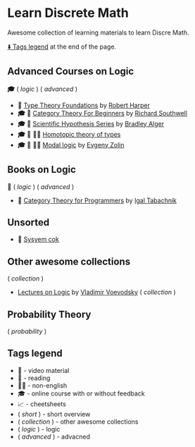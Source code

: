 # Learn Discrete Math

Awesome collection of learning materials to learn Discre Math.

[:arrow_down: Tags legend](#tags-legend) at the end of the page.

<!-- - :movie_camera: []() by []() -->
<!-- - :mortar_board: :movie_camera: []() by []() -->

## Advanced Courses on Logic

__:mortar_board:__ ( _logic_ ) ( _advanced_ )

- __:movie_camera:__ [Type Theory Foundations](https://www.youtube.com/playlist?list=PLGCr8P_YncjXRzdGq2SjKv5F2J8HUFeqN) by [Robert Harper](https://www.youtube.com/user/nrolland/videos)
- __:mortar_board:__ __:movie_camera:__ [Category Theory For Beginners](https://www.youtube.com/playlist?list=PLCTMeyjMKRkoS699U0OJ3ymr3r01sI08l) by [Richard Southwell](https://www.youtube.com/playlist?list=PLCTMeyjMKRkoS699U0OJ3ymr3r01sI08l)
- __:mortar_board:__ __:movie_camera:__ [Scientific Hypothesis Series](https://www.youtube.com/playlist?list=PLO_C4TCHwTpTLsz2BCvgKpr0DoA7aUjD1) by [Bradley Alger](https://www.youtube.com/c/BradleyAlgerScientificHypothesis)
- __:mortar_board:__ __:movie_camera:__ __:pirate_flag:__ [Homotopic theory of types](https://www.youtube.com/channel/UCKjg3udGxUrfI1T1pEiyQYg/videos)
- __:mortar_board:__ __:movie_camera:__ __:pirate_flag:__ [Modal logic](https://www.youtube.com/playlist?list=PL6ZCZFyULOwdbfLz8m420557NSQXl8ETz) by [Evgeny Zolin](https://www.youtube.com/channel/UCJiMXWT9STtRWV5PiDaKg3w/videos)

## Books on Logic

:book: ( _logic_ ) ( _advanced_ )

- :book: [Category Theory for Programmers](https://github.com/hmemcpy/milewski-ctfp-pdf) by [Igal Tabachnik](https://github.com/hmemcpy)

## Unsorted

- __:movie_camera:__ [Sysyem cok](http://www.mathnet.ru/php/presentation.phtml?option_lang=rus&presentid=9545)

## Other awesome collections

( _collection_ )

- [Lectures on Logic](https://www.math.ias.edu/vladimir/Lectures) by [Vladimir Voevodsky](https://www.math.ias.edu/vladimir/home) ( _collection_ )

## Probability Theory

( _probability_ )

## Tags legend

- :movie_camera: - video material
- :page_facing_up: - reading
- __:pirate_flag:__ - non-english
- :mortar_board: - online course with or without feedback
- :chart_with_upwards_trend: - cheetsheets
- ( _short_ ) - short overview
- ( _collection_ ) - other awesome collections
- ( _logic_ ) - logic
- ( _advanced_ ) - advacned
